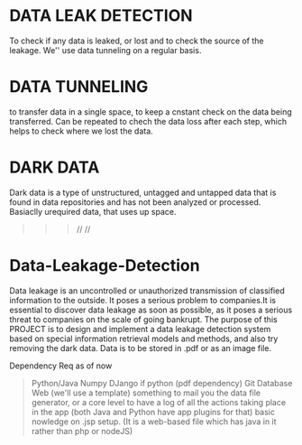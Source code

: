 # DATA LEAK DETECTION

To check if any data is leaked, or lost and to check the source of the leakage. We'' use data tunneling on a regular basis.
# DATA TUNNELING

to transfer data in a single space, to keep a cnstant check on the data being transferred. Can be repeated to chech the data loss after each step, which helps to check where we lost the data.
# DARK DATA
Dark data is a type of unstructured, untagged and untapped data that is found in data repositories and has not been analyzed or processed. Basiaclly urequired data, that uses up space.



>>>//
>>>//

# Data-Leakage-Detection

Data leakage is an uncontrolled or unauthorized transmission of classified information to the outside. It poses a serious problem to companies.It is essential to discover data leakage as soon as possible, as it poses a serious threat to companies on the scale of going bankrupt. The purpose of this PROJECT is to design and implement a data leakage detection system based on special information retrieval models and methods, and also try removing the dark data. Data is to be stored in .pdf or as an image file.

Dependency Req as of now
> Python/Java
> Numpy
> DJango
> if python (pdf dependency)
> Git
> Database 
> Web (we'll use a template)
> something to mail you the data
> file generator, or a core level to have a log of all the actions taking place in the app (both Java and Python have app plugins for that)
> basic nowledge on .jsp setup. (It is a web-based file which has java in it rather than php or nodeJS)

